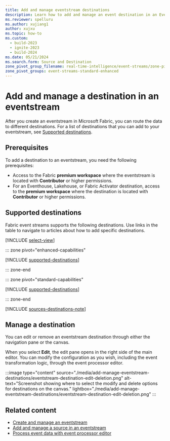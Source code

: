 ```yaml
---
title: Add and manage eventstream destinations
description: Learn how to add and manage an event destination in an Eventstream item with the Microsoft Fabric event streams feature.
ms.reviewer: spelluru
ms.author: xujiang1
author: xujxu
ms.topic: how-to
ms.custom:
  - build-2023
  - ignite-2023
  - build-2024
ms.date: 05/21/2024
ms.search.form: Source and Destination
zone_pivot_group_filename: real-time-intelligence/event-streams/zone-pivot-groups.json
zone_pivot_groups: event-streams-standard-enhanced
---
```


# Add and manage a destination in an eventstream

After you create an eventstream in Microsoft Fabric, you can route the data to different destinations. For a list of destinations that you can add to your eventstream, see [Supported destinations](#supported-destinations).

## Prerequisites

To add a destination to an eventstream, you need the following prerequisites:

- Access to the Fabric **premium workspace** where the eventstream is located with **Contributor** or higher permissions.
- For an Eventhouse, Lakehouse, or Fabric Activator destination, access to the **premium workspace** where the destination is located with **Contributor** or higher permissions.

## Supported destinations

Fabric event streams supports the following destinations. Use links in the table to navigate to articles about how to add specific destinations.

[!INCLUDE [select-view](./includes/select-view.md)]

::: zone pivot="enhanced-capabilities"  

[!INCLUDE [supported-destinations](./includes/supported-destinations-enhanced.md)]


::: zone-end

::: zone pivot="standard-capabilities"


[!INCLUDE [supported-destinations](./includes/supported-destinations-standard.md)]


::: zone-end

[!INCLUDE [sources-destinations-note](./includes/sources-destinations-note.md)]


## Manage a destination

You can edit or remove an eventstream destination through either the navigation pane or the canvas.

When you select **Edit**, the edit pane opens in the right side of the main editor. You can modify the configuration as you wish, including the event transformation logic, through the event processor editor.

:::image type="content" source="./media/add-manage-eventstream-destinations/eventstream-destination-edit-deletion.png" alt-text="Screenshot showing where to select the modify and delete options for destinations on the canvas." lightbox="./media/add-manage-eventstream-destinations/eventstream-destination-edit-deletion.png" :::

## Related content

- [Create and manage an eventstream](./create-manage-an-eventstream.md)
- [Add and manage a source in an eventstream](./add-manage-eventstream-sources.md)
- [Process event data with event processor editor](./process-events-using-event-processor-editor.md)
